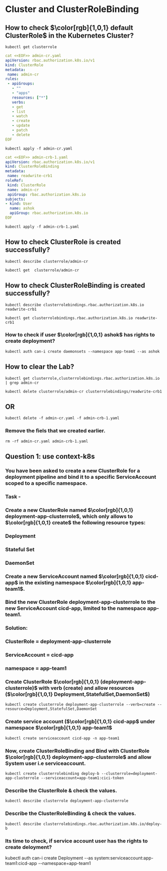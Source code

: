# Cluster and ClusterRoleBinding

## How to check $\color[rgb]{1,0,1} default ClusterRole$ in the Kubernetes Cluster?
```
kubectl get clusterrole
```

```yaml
cat <<EOF>> admin-cr.yaml
apiVersion: rbac.authorization.k8s.io/v1
kind: ClusterRole
metadata:
 name: admin-cr
rules:
 - apiGroups:
   - ""
   - "apps"
   resources: ["*"]
   verbs:
   - get
   - list
   - watch
   - create
   - update
   - patch
   - delete
EOF
```

```
kubectl apply -f admin-cr.yaml
```

	  
	  
```yaml
cat <<EOF>> admin-crb-1.yaml
apiVersion: rbac.authorization.k8s.io/v1
kind: ClusterRoleBinding
metadata:
 name: readwrite-crb1
roleRef:
 kind: ClusterRole
 name: admin-cr
 apiGroup: rbac.authorization.k8s.io
subjects:
- kind: User
  name: ashok
  apiGroup: rbac.authorization.k8s.io
EOF
```

```
kubectl apply -f admin-crb-1.yaml
```

## How to check ClusterRole is created successfully?
```
kubectl describe clusterrole/admin-cr 
```
```
kubectl get  clusterrole/admin-cr 
```

## How to check ClusterRoleBinding is created successfully?
```
kubectl describe clusterrolebindings.rbac.authorization.k8s.io readwrite-crb1
```
```
kubectl get clusterrolebindings.rbac.authorization.k8s.io readwrite-crb1
```

### How to check if user $\color[rgb]{1,0,1} ashok$ has rights to create deployment?
```
kubectl auth can-i create daemonsets --namespace app-team1 --as ashok
```


## How to clear the Lab?

```
kubectl get clusterrole,clusterrolebindings.rbac.authorization.k8s.io | grep admin-cr
```
```
kubectl delete clusterrole/admin-cr clusterrolebindings/readwrite-crb1
```

## OR
```
kubectl delete -f admin-cr.yaml -f admin-crb-1.yaml
```

### Remove the fiels that we created earlier.
```
rm -rf admin-cr.yaml admin-crb-1.yaml
```






## Question 1: use context-k8s
### You have been asked to create a new ClusterRole for a deployment pipeline and bind it to a specific ServiceAccount scoped to a specific namespace.

### Task -
### Create a new ClusterRole named $\color[rgb]{1,0,1} deployment-app-clusterrole$, which only allows to $\color[rgb]{1,0,1} create$ the following resource types:
### Deployment
### Stateful Set
### DaemonSet
### Create a new ServiceAccount named $\color[rgb]{1,0,1} cicd-app$ in the existing namespace $\color[rgb]{1,0,1} app-team1$.
### Bind the new ClusterRole deployment-app-clusterrole to the new ServiceAccount cicd-app, limited to the namespace app-team1.

### **Solution:**
### ClusterRole = deployment-app-clusterrole
### ServiceAccount = cicd-app
### namespace = app-team1

### Create ClusterRole $\color[rgb]{1,0,1} (deployment-app-clusterrole)$ with verb (create) and allow resources ($\color[rgb]{1,0,1} Deployment,StatefulSet,DaemonSet$)
```
kubectl create clusterrole deployment-app-clusterrole --verb=create --resource=Deployment,StatefulSet,DaemonSet
```
### Create service account ($\color[rgb]{1,0,1} cicd-app$ under namespace $\color[rgb]{1,0,1} app-team1$
```
kubectl create serviceaccount cicd-app -n app-team1
```
### Now, create ClusterRoleBinding and Bind with ClusterRole $\color[rgb]{1,0,1} deployment-app-clusterrole$ and allow System user i.e serviceaccount.

```
kubectl create clusterrolebinding deploy-b --clusterrole=deployment-app-clusterrole --serviceaccount=app-team1:cici-token
```
### Describe the ClusterRole & check the values.
```
kubectl describe clusterrole deployment-app-clusterrole
```

### Describe the ClusterRoleBinding & check the values.
```
kubectl describe clusterrolebindings.rbac.authorization.k8s.io/deploy-b
```
### Its time to check, if service account user has the rights to create deloyment?
kubectl auth can-i create  Deployment --as system:serviceaccount:app-team1:cicd-app --namespace=app-team1
